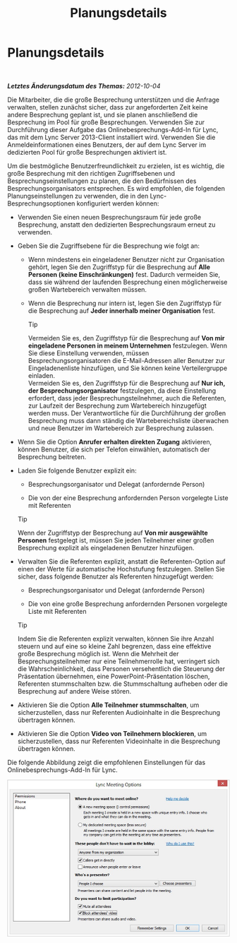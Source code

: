 ﻿---
title: Planungsdetails
TOCTitle: Planungsdetails
ms:assetid: 39ca6fff-2c15-4347-9f1f-6c8687a39a49
ms:mtpsurl: https://technet.microsoft.com/de-de/library/JJ204823(v=OCS.15)
ms:contentKeyID: 49293715
ms.date: 05/19/2016
mtps_version: v=OCS.15
ms.translationtype: HT
---

# Planungsdetails

 

_**Letztes Änderungsdatum des Themas:** 2012-10-04_

Die Mitarbeiter, die die große Besprechung unterstützen und die Anfrage verwalten, stellen zunächst sicher, dass zur angeforderten Zeit keine andere Besprechung geplant ist, und sie planen anschließend die Besprechung im Pool für große Besprechungen. Verwenden Sie zur Durchführung dieser Aufgabe das Onlinebesprechungs-Add-In für Lync, das mit dem Lync Server 2013-Client installiert wird. Verwenden Sie die Anmeldeinformationen eines Benutzers, der auf dem Lync Server im dedizierten Pool für große Besprechungen aktiviert ist.

Um die bestmögliche Benutzerfreundlichkeit zu erzielen, ist es wichtig, die große Besprechung mit den richtigen Zugriffsebenen und Besprechungseinstellungen zu planen, die den Bedürfnissen des Besprechungsorganisators entsprechen. Es wird empfohlen, die folgenden Planungseinstellungen zu verwenden, die in den Lync-Besprechungsoptionen konfiguriert werden können:

  - Verwenden Sie einen neuen Besprechungsraum für jede große Besprechung, anstatt den dedizierten Besprechungsraum erneut zu verwenden.

  - Geben Sie die Zugriffsebene für die Besprechung wie folgt an:
    
      - Wenn mindestens ein eingeladener Benutzer nicht zur Organisation gehört, legen Sie den Zugriffstyp für die Besprechung auf **Alle Personen (keine Einschränkungen)** fest. Dadurch vermeiden Sie, dass sie während der laufenden Besprechung einen möglicherweise großen Wartebereich verwalten müssen.
    
      - Wenn die Besprechung nur intern ist, legen Sie den Zugriffstyp für die Besprechung auf **Jeder innerhalb meiner Organisation** fest.
        

        > [!TIP]
        > Vermeiden Sie es, den Zugriffstyp für die Besprechung auf <STRONG>Von mir eingeladene Personen in meinem Unternehmen</STRONG> festzulegen. Wenn Sie diese Einstellung verwenden, müssen Besprechungsorganisatoren die E-Mail-Adressen aller Benutzer zur Eingeladenenliste hinzufügen, und Sie können keine Verteilergruppe einladen.<BR>Vermeiden Sie es, den Zugriffstyp für die Besprechung auf <STRONG>Nur ich, der Besprechungsorganisator</STRONG> festzulegen, da diese Einstellung erfordert, dass jeder Besprechungsteilnehmer, auch die Referenten, zur Laufzeit der Besprechung zum Wartebereich hinzugefügt werden muss. Der Verantwortliche für die Durchführung der großen Besprechung muss dann ständig die Wartebereichsliste überwachen und neue Benutzer im Wartebereich zur Besprechung zulassen.



  - Wenn Sie die Option **Anrufer erhalten direkten Zugang** aktivieren, können Benutzer, die sich per Telefon einwählen, automatisch der Besprechung beitreten.

  - Laden Sie folgende Benutzer explizit ein:
    
      - Besprechungsorganisator und Delegat (anfordernde Person)
    
      - Die von der eine Besprechung anfordernden Person vorgelegte Liste mit Referenten
    

    > [!TIP]
    > Wenn der Zugriffstyp der Besprechung auf <STRONG>Von mir ausgewählte Personen</STRONG> festgelegt ist, müssen Sie jeden Teilnehmer einer großen Besprechung explizit als eingeladenen Benutzer hinzufügen.



  - Verwalten Sie die Referenten explizit, anstatt die Referenten-Option auf einen der Werte für automatische Hochstufung festzulegen. Stellen Sie sicher, dass folgende Benutzer als Referenten hinzugefügt werden:
    
      - Besprechungsorganisator und Delegat (anfordernde Person)
    
      - Die von eine große Besprechung anfordernden Personen vorgelegte Liste mit Referenten
    

    > [!TIP]
    > Indem Sie die Referenten explizit verwalten, können Sie ihre Anzahl steuern und auf eine so kleine Zahl begrenzen, dass eine effektive große Besprechung möglich ist. Wenn die Mehrheit der Besprechungsteilnehmer nur eine Teilnehmerrolle hat, verringert sich die Wahrscheinlichkeit, dass Personen versehentlich die Steuerung der Präsentation übernehmen, eine PowerPoint-Präsentation löschen, Referenten stummschalten bzw. die Stummschaltung aufheben oder die Besprechung auf andere Weise stören.



  - Aktivieren Sie die Option **Alle Teilnehmer stummschalten**, um sicherzustellen, dass nur Referenten Audioinhalte in die Besprechung übertragen können.

  - Aktivieren Sie die Option **Video von Teilnehmern blockieren**, um sicherzustellen, dass nur Referenten Videoinhalte in die Besprechung übertragen können.

Die folgende Abbildung zeigt die empfohlenen Einstellungen für das Onlinebesprechungs-Add-In für Lync.

![Optionen für Konferenzbesprechung](images/JJ204823.54e4e70d-06b0-45cd-8d94-bab649cd5dc0(OCS.15).jpg "Optionen für Konferenzbesprechung")

